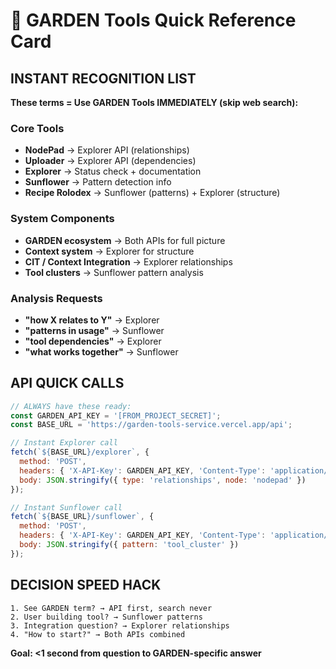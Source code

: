 # 🚀 GARDEN Tools Quick Reference Card

## INSTANT RECOGNITION LIST
**These terms = Use GARDEN Tools IMMEDIATELY (skip web search):**

### Core Tools
- **NodePad** → Explorer API (relationships)
- **Uploader** → Explorer API (dependencies)  
- **Explorer** → Status check + documentation
- **Sunflower** → Pattern detection info
- **Recipe Rolodex** → Sunflower (patterns) + Explorer (structure)

### System Components  
- **GARDEN ecosystem** → Both APIs for full picture
- **Context system** → Explorer for structure
- **CIT / Context Integration** → Explorer relationships
- **Tool clusters** → Sunflower pattern analysis

### Analysis Requests
- **"how X relates to Y"** → Explorer
- **"patterns in usage"** → Sunflower
- **"tool dependencies"** → Explorer
- **"what works together"** → Sunflower

## API QUICK CALLS

```javascript
// ALWAYS have these ready:
const GARDEN_API_KEY = '[FROM_PROJECT_SECRET]';
const BASE_URL = 'https://garden-tools-service.vercel.app/api';

// Instant Explorer call
fetch(`${BASE_URL}/explorer`, {
  method: 'POST',
  headers: { 'X-API-Key': GARDEN_API_KEY, 'Content-Type': 'application/json' },
  body: JSON.stringify({ type: 'relationships', node: 'nodepad' })
});

// Instant Sunflower call  
fetch(`${BASE_URL}/sunflower`, {
  method: 'POST',
  headers: { 'X-API-Key': GARDEN_API_KEY, 'Content-Type': 'application/json' },
  body: JSON.stringify({ pattern: 'tool_cluster' })
});
```

## DECISION SPEED HACK

```
1. See GARDEN term? → API first, search never
2. User building tool? → Sunflower patterns  
3. Integration question? → Explorer relationships
4. "How to start?" → Both APIs combined
```

**Goal: <1 second from question to GARDEN-specific answer**
